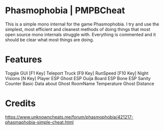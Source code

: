 # Phasmophobia | PMPBCheat
This is a simple mono internal for the game Phasmophobia. I try and use the simplest, most efficient and cleanest methods of doing things that most open source mono internals struggle with. Everything is commented and it should be clear what most things are doing.

# Features
Toggle GUI [F1 Key]
Teleport Truck [F9 Key]
RunSpeed [F10 Key]
Night Visions [N Key]
Player ESP
Ghost ESP
Ouija Board ESP
Bone ESP
Sanity Counter
Basic Data about Ghost
RoomName
Temperature
Ghost Distance

# Credits
https://www.unknowncheats.me/forum/phasmophobia/421217-phasmaphobia-simple-cheat.html
